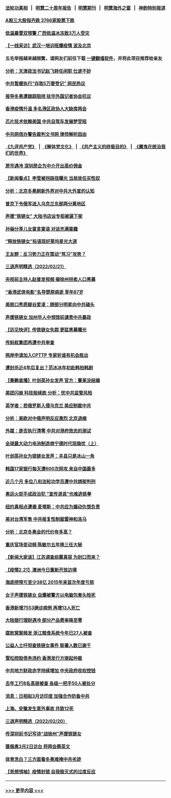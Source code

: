 #### [法轮功真相](https://github.com/gfw-breaker/truth/blob/master/README.md?t=0) &nbsp;&nbsp;|&nbsp;&nbsp; [明慧二十周年报告](https://github.com/gfw-breaker/mh-reports/blob/master/README.md?t=0) &nbsp;&nbsp;|&nbsp;&nbsp;[明慧期刊](https://github.com/gfw-breaker/mh-qikan) &nbsp;&nbsp;|&nbsp;&nbsp; [明慧海外之窗](https://github.com/gfw-breaker/mh-news/blob/master/README.md?t=0) &nbsp;&nbsp;|&nbsp;&nbsp; [神韵特别报道](https://github.com/gfw-breaker/mh-news/blob/master/shenyun.md?t=0)
#### [A股三大股指齐跌 3766家股票下跌](../pages/nsc413/n13596061.md?t=02222001) 
#### [低温暴雪双预警 广西低温冰冻致3万人受灾](../pages/nsc413/n13596250.md?t=02222001) 
#### [【一线采访】武汉一培训班爆疫情 波及北京](../pages/nsc413/n13596242.md?t=02222001) 
#### 五毛举报越来越频繁，请网友们前往下载 [一键翻墙软件](https://github.com/gfw-breaker/ssr-accounts)，并将此项目推荐给亲友
#### [分析：天津政法书记赵飞转任闲职 仕途不妙](../pages/nsc413/n13595897.md?t=02222001) 
#### [中共暂缓执行“存取5万要登记” 网民热议](../pages/nsc413/n13595554.md?t=02222001) 
#### [报导冬奥遭跟踪阻挠 驻华外国记者协会抗议](../pages/nsc413/n13595441.md?t=02222001) 
#### [香港疫情升温 多名港区政协人大缺席两会](../pages/nsc413/n13595769.md?t=02222001) 
#### [芯片技术依赖美国 中共自驾车发展梦受阻](../pages/nsc413/n13595658.md?t=02222001) 
#### [中共网信办警告裁判文书网 律师解析因由](../pages/nsc413/n13595677.md?t=02222001) 
#### [《九评共产党》](https://github.com/begood0513/9ping.md/blob/master/README.md) &nbsp;|&nbsp; [《解体党文化》](../../../../jtdwh.md/blob/master/README.md)  &nbsp;|&nbsp; [《共产主义的终极目的》](../../../../gczydzjmd.md/blob/master/README.md) &nbsp;|&nbsp; [《魔鬼在统治我们的世界》](../../../../mgztzwmdsj.md/blob/master/README.md) 
#### [房市遇冷 深圳房企为中介开出高价佣金](../pages/nsc413/n13595242.md?t=02222001) 
#### [【新闻看点】李莹被拐路径曝光 当局放任买性奴](../pages/nsc413/n13595056.md?t=02222001) 
#### [分析：北京冬奥刷新外界对中共大外宣的认知](../pages/nsc413/n13595230.md?t=02222001) 
#### [普京下令俄军进入乌克兰东部两分离地区](../pages/nsc413/n13595485.md?t=02222001) 
#### [声援“铁链女” 大陆书店设专柜被逼下架](../pages/nsc413/n13595466.md?t=02222001) 
#### [孙俪分享儿女童言童语 对话充满童趣](../pages/nsc413/n13595235.md?t=02222001) 
#### [“释放铁链女”标语现好莱坞星光大道](../pages/nsc413/n13592125.md?t=02222001) 
#### [王友群：反习势力正在策动“骂习”攻势？](../pages/nsc413/n13595038.md?t=02222001) 
#### [三退声明精选（2022/02/21）](../pages/nsc413/n13595253.md?t=02222001) 
#### [央视前主持人赵普发视频 揭徐州拐卖人口黑幕](../pages/nsc413/n13594904.md?t=02222001) 
#### [“香港武侠电影”名导楚原病逝 享年87岁](../pages/nsc413/n13594817.md?t=02222001) 
#### [美脱口秀质疑谷爱凌：随部分明星向中共磕头](../pages/nsc413/n13595060.md?t=02222001) 
#### [声援铁链女 加州华人中领馆前谴责中共暴政](../pages/nsc413/n13595142.md?t=02222001) 
#### [【远见快评】传铁链女失踪 更猛黑幕曝光](../pages/nsc413/n13595078.md?t=02222001) 
#### [传蚂蚁集团再遭中共审查](../pages/nsc413/n13594917.md?t=02222001) 
#### [两岸申请加入CPTTP 专家析谁有机会胜出](../pages/nsc413/n13594484.md?t=02222001) 
#### [遭封杀近4年后复出？范冰冰年初赴韩拍韩剧](../pages/nsc413/n13594936.md?t=02222001) 
#### [【秦鹏直播】叶剑英孙女发声 官方：董某没结婚](../pages/nsc413/n13594525.md?t=02222001) 
#### [美团闪崩 科技股续跌 分析：忧中共监管风险](../pages/nsc413/n13594971.md?t=02222001) 
#### [英学者：若俄罗斯入侵乌克兰 美应制裁中共](../pages/nsc413/n13594942.md?t=02222001) 
#### [分析：美欧对中俄声明反应激烈 北京退缩](../pages/nsc413/n13594690.md?t=02222001) 
#### [外媒：是否执行清零 中共对港府效忠的测试](../pages/nsc413/n13594895.md?t=02222001) 
#### [全球最大动力电池制造商宁德时代现隐忧（上）](../pages/nsc413/n13594857.md?t=02222001) 
#### [叶剑英孙女为锁链女发声：丰县只是冰山一角](../pages/nsc413/n13594631.md?t=02222001) 
#### [韩国17家银行每天遭600次网攻 来自中国最多](../pages/nsc413/n13594713.md?t=02222001) 
#### [近几个月 多位八旬法轮功学员遭中共绑架判刑](../pages/nsc413/n13591671.md?t=02222001) 
#### [奥运火炬手成政治犯 “宣传道具”也难逃铁拳](../pages/nsc413/n13593837.md?t=02222001) 
#### [纽约真相点遭袭 麦塔斯：中共应为煽动仇恨负责](../pages/nsc413/n13594621.md?t=02222001) 
#### [美对台湾军售 中共报复性制裁雷神和洛马](../pages/nsc413/n13594328.md?t=02222001) 
#### [分析：北京冬奥会的代价有多高？](../pages/nsc413/n13594100.md?t=02222001) 
#### [重庆官场变动频 陈敏尔五年换三任大秘](../pages/nsc413/n13594162.md?t=02222001) 
#### [【新闻大家谈】江苏调查组露真容 为封口而来？](../pages/nsc413/n13594365.md?t=02222001) 
#### [【疫情2.21】澳洲今日重新开放边境](../pages/nsc413/n13593717.md?t=02222001) 
#### [海底捞预亏至少38亿 2015年来首次年度亏损](../pages/nsc413/n13593726.md?t=02222001) 
#### [女子声援铁链女 自爆被警方以电脑包套头险死](../pages/nsc413/n13593618.md?t=02222001) 
#### [香港新增7553确诊病例 再增13人死亡](../pages/nsc413/n13593697.md?t=02222001) 
#### [大陆银行理财遇冷 部分产品费率降至零](../pages/nsc413/n13593471.md?t=02222001) 
#### [腐败窝案频发 浙江粮食系统今年已27人被查](../pages/nsc413/n13593504.md?t=02222001) 
#### [公益人士吁彻查铁链⼥事件 联署人数已逾千](../pages/nsc413/n13592639.md?t=02222001) 
#### [雪松控股债务违约 香港发行方提起仲裁](../pages/nsc413/n13592827.md?t=02222001) 
#### [中共地方财政赤字持续增加 中央政府收权控钱](../pages/nsc413/n13593424.md?t=02222001) 
#### [去年工行8名高层被查 各级一把手50人被处分](../pages/nsc413/n13593107.md?t=02222001) 
#### [消息：日相拟3月访印度 加强合作防备中共](../pages/nsc413/n13592915.md?t=02222001) 
#### [上海、安徽发生意外事故 共致12死](../pages/nsc413/n13593237.md?t=02222001) 
#### [三退声明精选（2022/02/20）](../pages/nsc413/n13594508.md?t=02222001) 
#### [传深圳前书记写诗“战徐州”声援铁链女](../pages/nsc413/n13592905.md?t=02222001) 
#### [蓬佩奥3月2日访台 将拜会蔡英文](../pages/nsc413/n13592670.md?t=02222001) 
#### [体育洗白？三方面看冬奥难掩中共劣迹](../pages/nsc413/n13592151.md?t=02222001) 
#### [【思想领袖】疫情封锁 自我毁灭式的过度反应](../pages/nsc413/n13561019.md?t=02222001) 

----
#### [ >>> 更早内容 <<< ](../indexes/nsc413-earlier.md)
